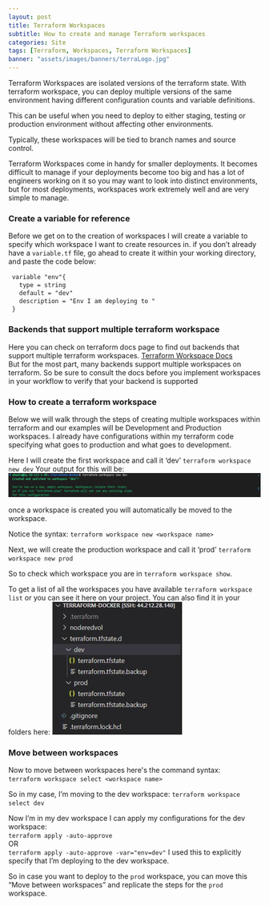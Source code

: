 ```yaml
---
layout: post
title: Terraform Workspaces
subtitle: How to create and manage Terraform workspaces
categories: Site
tags: [Terraform, Workspaces, Terraform Workspaces]
banner: "assets/images/banners/terraLogo.jpg"
---
```



Terraform Workspaces are isolated versions of the terraform state. 
With terraform workspace, you can deploy multiple versions of the same environment having different configuration counts and variable definitions.<br/>

This can be useful when you need to deploy to either staging, testing or production environment without affecting other environments.<br/>

Typically, these workspaces will be tied to branch names and source control.<br/>

Terraform Workspaces come in handy for smaller deployments. It becomes difficult to manage if your deployments become too big and has a lot of engineers working on it so you may want to look into distinct environments, but for most deployments, workspaces work extremely well and are very simple to manage.<br/>


### Create a variable for reference
Before we get on to the creation of workspaces I will create a variable to specify which workspace I want to create resources in. if you don’t already have a `variable.tf` file, go ahead to create it within your working directory, and paste the code below: 
```
 variable "env"{
   type = string
   default = "dev"
   description = "Env I am deploying to "
 }
```


### Backends that support multiple terraform workspace
Here you can check on terraform docs page to find out backends that support multiple terraform workspaces. [Terraform Workspace Docs](https://developer.hashicorp.com/terraform/language/state/workspaces) <br/>
But for the most part, many backends support multiple workspaces on terraform.
So be sure to consult the docs before you implement workspaces in your workflow to verify that your backend is supported


### How to create a terraform workspace
Below we will walk through the steps of creating multiple workspaces within terraform and our examples will be Development and Production workspaces. I already have configurations within my terraform code specifying what goes to production and what goes to development.<br/>

Here I will create the first workspace and call it ‘dev’
`terraform workspace new dev`
Your output for this will be:
![output=> dev workspace](/assets/images/banners/created-dev-workspace.jpg "Output dev")

once a workspace is created you will automatically be moved to the workspace. <br/>

Notice the syntax: `terraform workspace new <workspace name>`

Next, we will create the production workspace and call it ‘prod’ 
`terraform workspace new prod`


So to check which workspace you are in `terraform workspace show`. <br/>

To get a list of all the workspaces you have available `terraform workspace list` or you can see it here on your project. You can also find it in your folders here:
![image](/assets/images/banners/list-workspaces-folder.jpg "list folder")

### Move between workspaces
Now to move between workspaces here's the command syntax: <br/>
`terraform workspace select <workspace name>`

So in my case, I’m moving to the dev workspace: `terraform workspace select dev` <br/>

Now I’m in my dev workspace I can apply my configurations for the dev workspace: <br/>
`terraform apply -auto-approve` <br/>
OR <br/>
`terraform apply -auto-approve -var="env=dev"` I used this to explicitly specify that I’m deploying to the dev workspace.<br/>

So in case you want to deploy to the `prod` workspace, you can move this “Move between workspaces” and replicate the steps for the `prod` workspace.
